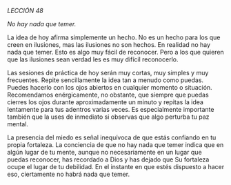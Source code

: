 *LECCIÓN 48*

*No hay nada que temer.*

La idea de hoy afirma simplemente un hecho. No es un hecho para los que creen en ilusiones, mas las ilusiones no son hechos. En realidad no hay nada que temer. Esto es algo muy fácil de reconocer. Pero a los que quieren que las ilusiones sean verdad les es muy difícil reconocerlo.

Las sesiones de práctica de hoy serán muy cortas, muy simples y muy frecuentes. Repite sencillamente la idea tan a menudo como puedas. Puedes hacerlo con los ojos abiertos en cualquier momento o situación. Recomendamos enérgicamente, no obstante, que siempre que puedas cierres los ojos durante aproximadamente un minuto y repitas la idea lentamente para tus adentros varias veces. Es especialmente importante también que la uses de inmediato si observas que algo perturba tu paz mental.

La presencia del miedo es señal inequívoca de que estás confiando en tu propia fortaleza. La conciencia de que no hay nada que temer indica que en algún lugar de tu mente, aunque no necesariamente en un lugar que puedas reconocer, has recordado a Dios y has dejado que Su fortaleza ocupe el lugar de tu debilidad. En el instante en que estés dispuesto a hacer eso, ciertamente no habrá nada que temer.